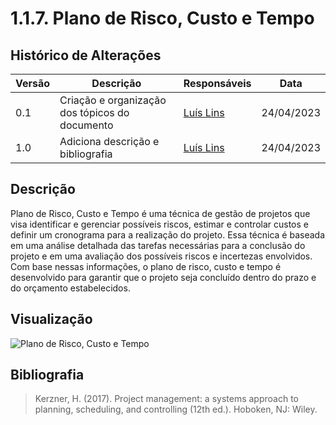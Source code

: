 # 1.1.7. Plano de Risco, Custo e Tempo

## Histórico de Alterações

| Versão | Descrição | Responsáveis | Data |
| -- | -- | -- | -- |
| 0.1  | Criação e organização dos tópicos do documento | [Luís Lins](https://github.com/luisgaboardi) | 24/04/2023 |
| 1.0  | Adiciona descrição e bibliografia | [Luís Lins](https://github.com/luisgaboardi) | 24/04/2023 |

## Descrição
Plano de Risco, Custo e Tempo é uma técnica de gestão de projetos que visa identificar e gerenciar possíveis riscos, estimar e controlar custos e definir um cronograma para a realização do projeto. Essa técnica é baseada em uma análise detalhada das tarefas necessárias para a conclusão do projeto e em uma avaliação dos possíveis riscos e incertezas envolvidos. Com base nessas informações, o plano de risco, custo e tempo é desenvolvido para garantir que o projeto seja concluído dentro do prazo e do orçamento estabelecidos.

## Visualização
![Plano de Risco, Custo e Tempo]()

## Bibliografia
> Kerzner, H. (2017). Project management: a systems approach to planning, scheduling, and controlling (12th ed.). Hoboken, NJ: Wiley.